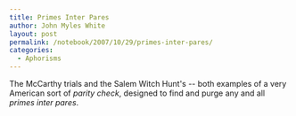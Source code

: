 ```yaml
---
title: Primes Inter Pares
author: John Myles White
layout: post
permalink: /notebook/2007/10/29/primes-inter-pares/
categories:
  - Aphorisms
---
```


The McCarthy trials and the Salem Witch Hunt's -- both examples of a very American sort of *parity check*, designed to find and purge any and all *primes inter pares*.
